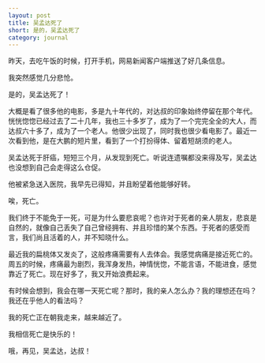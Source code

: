 ```yaml
---
layout: post
title: 吴孟达死了
short: 是的，吴孟达死了
category: journal
---
```


昨天，去吃午饭的时候，打开手机，网易新闻客户端推送了好几条信息。

我突然感觉几分悲怆。

是的，吴孟达死了！

大概是看了很多他的电影，多是九十年代的，对达叔的印象始终停留在那个年代。恍恍惚惚已经过去了二十几年，我也三十多岁了，成为了一个完完全全的大人，而达叔六十多了，成为了一个老人。他很少出现了，同时我也很少看电影了。最近一次看到他，是在大鹏的短片里，看到了一个打扮得体、留着短胡须的老人。

吴孟达死于肝癌，短短三个月，从发现到死亡。听说连遗嘱都没来得及写，吴孟达也没想到自己会走得这么仓促。

他被紧急送入医院，我早先已得知，并且盼望着他能够好转。

唉，死亡。

我们终于不能免于一死，可是为什么要悲哀呢？也许对于死者的亲人朋友，悲哀是自然的，就像自己丢失了自己曾经拥有、并且珍惜的某个东西。于死者的感受而言，我们尚且活着的人，并不知晓什么。

最近我的扁桃体又发炎了，这般疼痛需要有人去体会。我感觉病痛是接近死亡的。周五的时候，疼痛最为剧烈，我浑身发热，神情恍惚，不能言语，不能进食，感觉靠近了死亡。现在好多了，我又开始浪费起来。

有时候会想到，我会在哪一天死亡呢？那时，我的亲人怎么办？我的理想还在吗？我还在乎他人的看法吗？

我的死亡正在朝我走来，越来越近了。

我相信死亡是快乐的！

哦，再见，吴孟达，达叔！
